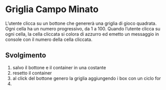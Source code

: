 # Griglia Campo Minato

L’utente clicca su un bottone che genererà una griglia di gioco quadrata.
Ogni cella ha un numero progressivo, da 1 a 100.
Quando l’utente clicca su ogni cella, la cella cliccata si colora di azzurro ed emetto un messaggio in console con il numero della cella cliccata.

## Svolgimento

1. salvo il bottone e il container in una costante
2. resetto il container
3. al click del bottone genero la griglia aggiungendo i box con un ciclo for
4.

